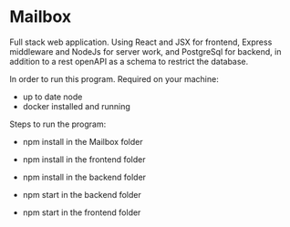 # Mailbox
Full stack web application. Using React and JSX for frontend, Express middleware and NodeJs for server work, and PostgreSql for backend, in addition to a rest openAPI as a schema to restrict the database.

In order to run this program.
Required on your machine:
- up to date node 
- docker installed and running

Steps to run the program:
- npm install in the Mailbox folder
- npm install in the frontend folder
- npm install in the backend folder

- npm start in the backend folder
- npm start in the frontend folder

